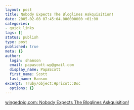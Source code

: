 ```yaml
---
layout: post
title: Nobody Expects The Bloglines Askquisition!
date: 2005-02-08 07:45:04.000000000 +01:00
categories:
- quick links
tags: []
status: publish
type: post
published: true
meta: {}
author:
  login: shanson
  email: papascott-wp@gmail.com
  display_name: PapaScott
  first_name: Scott
  last_name: Hanson
excerpt: !ruby/object:Hpricot::Doc
  options: {}
---
```

<p><a title="well, in this case everybody did" href="http://www.wingedpig.com/archives/000191.html">wingedpig.com: Nobody Expects The Bloglines Askquisition!</a></p>
